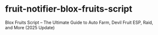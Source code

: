 # fruit-notifier-blox-fruits-script
Blox Fruits Script – The Ultimate Guide to Auto Farm, Devil Fruit ESP, Raid, and More (2025 Update)
